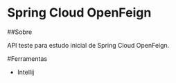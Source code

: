 # Spring Cloud OpenFeign

  ##Sobre
  
  API teste para estudo inicial de Spring Cloud OpenFeign.
  
  
  #Ferramentas
  - Intellij
